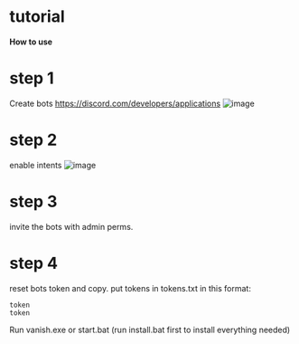 # tutorial
**How to use**

# step 1 
Create bots https://discord.com/developers/applications
![image](https://github.com/vanishgg/VanishNuker/assets/169748142/dd40dac0-9509-46b4-bc70-7cb289ca1180)


# step 2
enable intents
![image](https://github.com/vanishgg/VanishNuker/assets/169748142/19f132ae-431b-4762-8fc8-8a1d16de3252)

# step 3 
invite the bots with admin perms.

# step 4
reset bots token and copy.
put tokens in tokens.txt in this format:
```
token
token
```
Run vanish.exe or start.bat (run install.bat first to install everything needed)
